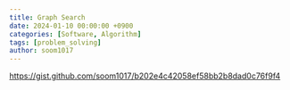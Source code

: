 ```yaml
---
title: Graph Search
date: 2024-01-10 00:00:00 +0900
categories: [Software, Algorithm]
tags: [problem_solving]
author: soom1017
---
```


https://gist.github.com/soom1017/b202e4c42058ef58bb2b8dad0c76f9f4
